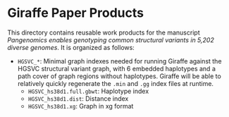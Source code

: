 # Giraffe Paper Products

This directory contains reusable work products for the manuscript *Pangenomics enables genotyping common structural variants in 5,202 diverse genomes*. It is organized as follows:

* `HGSVC_*`: Minimal graph indexes needed for running Giraffe against the HGSVC structural variant graph, with 6 embedded haplotypes and a path cover of graph regions without haplotypes. Giraffe will be able to relatively quickly regenerate the `.min` and `.gg` index files at runtime.
    * `HGSVC_hs38d1.full.gbwt`: Haplotype index
    * `HGSVC_hs38d1.dist`: Distance index
    * `HGSVC_hs38d1.xg`: Graph in xg format




